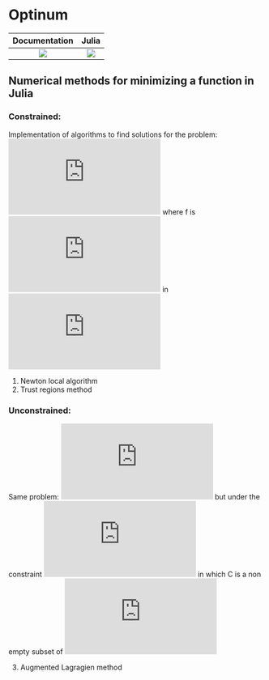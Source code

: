 # Optinum

| **Documentation** | **Julia** |
|:-----------------:|:---------:|
| [![](https://img.shields.io/badge/docs-dev-blue.svg)](https://mathn7.github.io/Optinum/dev/index) | [![](https://img.shields.io/github/v/release/JuliaLang/julia.svg)](https://docs.julialang.org) |

## Numerical methods for minimizing a function  in Julia

### Constrained:
Implementation of algorithms to find solutions for the problem: ![equation](https://latex.codecogs.com/gif.latex?%5Cmin%20_%7Bx%20%5Cin%20%5Cmathbb%7BR%7D%5E%7Bn%7D%7D%20f%28x%29) where f is ![equation](https://latex.codecogs.com/gif.latex?C%5E%7B2%7D) in ![equation](https://latex.codecogs.com/gif.latex?R%5E%7Bn%7D)

1) Newton local algorithm
2) Trust regions method

### Unconstrained:
Same problem: ![equation](https://latex.codecogs.com/gif.latex?%5Cmin%20_%7Bx%20%5Cin%20%5Cmathbb%7BR%7D%5E%7Bn%7D%7D%20f%28x%29) but under the constraint ![equation](https://latex.codecogs.com/gif.latex?x%20%5Cin%20C) in which C is a non empty subset of ![equation](https://latex.codecogs.com/gif.latex?%5Cmathbb%7BR%7D%5E%7Bn%7D)

3) Augmented Lagragien method
